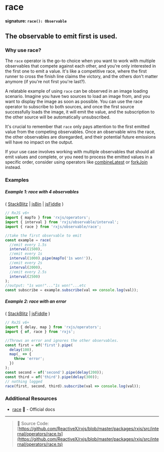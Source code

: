 # race

#### signature: `race(): Observable`

## The observable to emit first is used.

### Why use race?
The `race` operator is the go-to choice when you want to work with multiple observables that compete against each other, and you're only interested in the first one to emit a value. It's like a competitive race, where the first runner to cross the finish line claims the victory, and the others don't matter anymore (if you're not first you're last?).

A relatable example of using `race` can be observed in an image loading scenario. Imagine you have two sources to load an image from, and you want to display the image as soon as possible. You can use the race operator to subscribe to both sources, and once the first source successfully loads the image, it will emit the value, and the subscription to the other source will be automatically unsubscribed.

It's crucial to remember that `race` only pays attention to the first emitted value from the competing observables. Once an observable wins the race, the other observables are disregarded, and their potential future emissions will have no impact on the output.

If your use case involves working with multiple observables that should all emit values and complete, or you need to process the emitted values in a specific order, consider using operators like [combineLatest](combinelatest.md) or [forkJoin](forkjoin.md) instead.



### Examples

##### Example 1: race with 4 observables

(
[StackBlitz](https://stackblitz.com/edit/typescript-cvfmug?file=index.ts&devtoolsheight=100)
| [jsBin](http://jsbin.com/goqiwobeno/1/edit?js,console) |
[jsFiddle](https://jsfiddle.net/btroncone/8jcmb1ec/) )

```js
// RxJS v6+
import { mapTo } from 'rxjs/operators';
import { interval } from 'rxjs/observable/interval';
import { race } from 'rxjs/observable/race';

//take the first observable to emit
const example = race(
  //emit every 1.5s
  interval(1500),
  //emit every 1s
  interval(1000).pipe(mapTo('1s won!')),
  //emit every 2s
  interval(2000),
  //emit every 2.5s
  interval(2500)
);
//output: "1s won!"..."1s won!"...etc
const subscribe = example.subscribe(val => console.log(val));
```

##### Example 2: race with an error

(
[StackBlitz](https://stackblitz.com/edit/typescript-in6fw6?file=index.ts&devtoolsheight=100)
| [jsFiddle](https://jsfiddle.net/gbeL4t55/2/) )

```js
// RxJS v6+
import { delay, map } from 'rxjs/operators';
import { of, race } from 'rxjs';

//Throws an error and ignores the other observables.
const first = of('first').pipe(
  delay(100),
  map(_ => {
    throw 'error';
  })
);
const second = of('second').pipe(delay(200));
const third = of('third').pipe(delay(300));
// nothing logged
race(first, second, third).subscribe(val => console.log(val));
```

### Additional Resources

- [race](http://reactivex.io/rxjs/class/es6/Observable.js~Observable.html#instance-method-race) 📰 - Official docs


---

> 📁 Source Code:
> [https://github.com/ReactiveX/rxjs/blob/master/packages/rxjs/src/internal/operators/race.ts](https://github.com/ReactiveX/rxjs/blob/master/packages/rxjs/src/internal/operators/race.ts)
